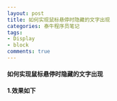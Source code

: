 ```yaml
---
layout: post
title: 如何实现鼠标悬停时隐藏的文字出现
categories: 泰牛程序员笔记
tags: 
- Display
- block
comments: true
---
```



#### 如何实现鼠标悬停时隐藏的文字出现
**1.效果如下**
<html>
<head>
	<meta charset="UTF-8" />
	<title>鼠标移动到图片文字显示</title>
	<style type="text/css">
		
		/***
			设置li为相对定位		
		*/
		.content ul li {
			 list-style:none;
			 position:relative;
		}
		/***
			设置隐藏文本为绝对定位
			并且把文本隐藏起来	
		*/
		.content li span{
			position:absolute;
			left:0px;
			bottom:2px;
			background:red;
			display:none;
			width:151px;

		}
		/***
			当鼠标移动到图片上，显示隐藏的文本
		*/
		ul li:hover span{
			display:block;
		}
	</style>
</head>
<body>
		<div class="content">
			<ul>
				<li>
					<a href="#"><img src="http://xueyao.me/images/2016/chanpin_img.jpg"></a>
					<span>PHP工程师</span>
				</li>
			</ul>
		</div>
</body>
</html>
<br>
**2.代码如下**
{% highlight html  %}

<div class="content">
 <ul>
  <li>
	 <a href="#"><img src="http://xueyao.me/images/2016/chanpin_img.jpg"></a>
	  <span>PHP工程师</span>
  </li>
 </ul>
</div>
{% endhighlight %}
{% highlight css  %}
/***
设置li为相对定位		
*/
.content ul li {
    float:left;
	list-style:none;
	position:relative;
}
/***
设置隐藏文本为绝对定位
并且把文本隐藏起来	
*/
.content li span{
	position:absolute;
	left:0px;
	bottom:2px;
	background:red;
	display:none;
	width:151px;
}
/***
当鼠标移动到图片上，显示隐藏的文本
*/
ul li:hover span{
	display:block;
}
{% endhighlight %}